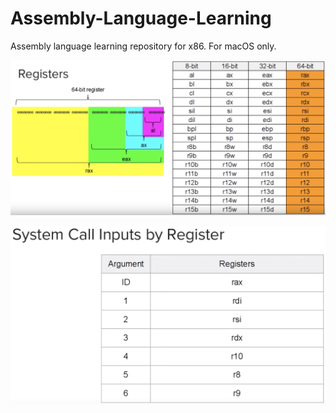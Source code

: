 # Assembly-Language-Learning
Assembly language learning repository for x86. 
For macOS only.

![Registers in x86](registers_x86.png)

![Registers calls in x86](registers_calls_x86.png)
